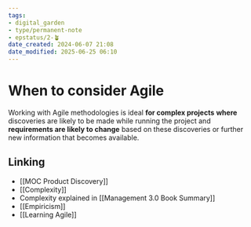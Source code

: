 ```yaml
---
tags: 
- digital_garden
- type/permanent-note
- epstatus/2-🪴
date_created: 2024-06-07 21:08
date_modified: 2025-06-25 06:10
---
```

# When to consider Agile

Working with Agile methodologies is ideal **for complex projects** **where** discoveries are likely to be made while running the project and **requirements are likely to change** based on these discoveries or further new information that becomes available.

## Linking

+ [[MOC Product Discovery]]
+ [[Complexity]]
+ Complexity explained in [[Management 3.0 Book Summary]]
+ [[Empiricism]]
+ [[Learning Agile]]
